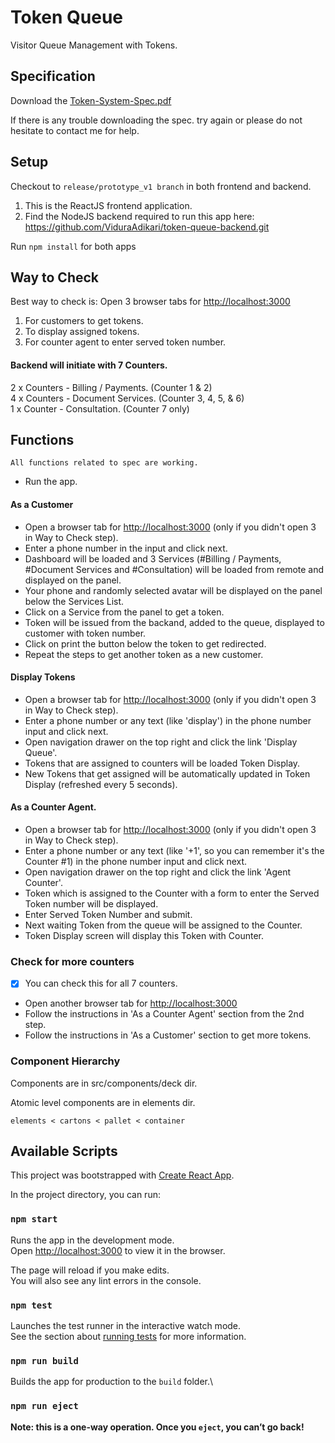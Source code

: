 # Token Queue

Visitor Queue Management with Tokens.

## Specification

Download the [Token-System-Spec.pdf](https://s3.amazonaws.com/cdn.vidura/token/Token-System-Spec.pdf)

If there is any trouble downloading the spec. try again or please do not hesitate to 
contact me for help.

## Setup

Checkout to `release/prototype_v1 branch` in both frontend and backend.

1. This is the ReactJS frontend application.
2. Find the NodeJS backend required to run this app here:\
  https://github.com/ViduraAdikari/token-queue-backend.git

Run `npm install` for both apps

## Way to Check

Best way to check is:
Open 3 browser tabs for [http://localhost:3000](http://localhost:3000)
1. For customers to get tokens.
2. To display assigned tokens.
3. For counter agent to enter served token number.

#### Backend will initiate with 7 Counters.

2 x Counters - Billing / Payments. (Counter 1 & 2)\
4 x Counters - Document Services. (Counter 3, 4, 5, & 6)\
1 x Counter - Consultation. (Counter 7 only)

## Functions

`All functions related to spec are working.`

- Run the app.

#### As a Customer
- Open a browser tab for [http://localhost:3000](http://localhost:3000) (only if you didn't open 3 in Way to Check step).
- Enter a phone number in the input and click next.
- Dashboard will be loaded and 3 Services (#Billing / Payments, #Document Services and #Consultation) will be loaded from remote and displayed on the panel.
- Your phone and randomly selected avatar will be displayed on the panel below the Services List.
- Click on a Service from the panel to get a token.
- Token will be issued from the backand, added to the queue, displayed to customer with token number.
- Click on print the button below the token to get redirected.
- Repeat the steps to get another token as a new customer.

#### Display Tokens
- Open a browser tab for [http://localhost:3000](http://localhost:3000) (only if you didn't open 3 in Way to Check step).
- Enter a phone number or any text (like 'display') in the phone number input and click next.
- Open navigation drawer on the top right and click the link 'Display Queue'.
- Tokens that are assigned to counters will be loaded Token Display.
- New Tokens that get assigned will be automatically updated in Token Display (refreshed every 5 seconds).

#### As a Counter Agent.
- Open a browser tab for [http://localhost:3000](http://localhost:3000) (only if you didn't open 3 in Way to Check step).
- Enter a phone number or any text (like '+1', so you can remember it's the Counter #1) in the phone number input and click next.
- Open navigation drawer on the top right and click the link 'Agent Counter'.
- Token which is assigned to the Counter with a form to enter the Served Token number will be displayed.
- Enter Served Token Number and submit.
- Next waiting Token from the queue will be assigned to the Counter.
- Token Display screen will display this Token with Counter.

### Check for more counters

- [x] You can check this for all 7 counters.
- Open another browser tab for [http://localhost:3000](http://localhost:3000)
- Follow the instructions in 'As a Counter Agent' section from the 2nd step.
- Follow the instructions in 'As a Customer' section to get more tokens.

### Component Hierarchy

Components are in src/components/deck dir.

Atomic level components are in elements dir.

`elements < cartons < pallet < container`

## Available Scripts

This project was bootstrapped with [Create React App](https://github.com/facebook/create-react-app).

In the project directory, you can run:

### `npm start`

Runs the app in the development mode.\
Open [http://localhost:3000](http://localhost:3000) to view it in the browser.

The page will reload if you make edits.\
You will also see any lint errors in the console.

### `npm test`

Launches the test runner in the interactive watch mode.\
See the section about [running tests](https://facebook.github.io/create-react-app/docs/running-tests) for more information.

### `npm run build`

Builds the app for production to the `build` folder.\

### `npm run eject`

**Note: this is a one-way operation. Once you `eject`, you can’t go back!**
